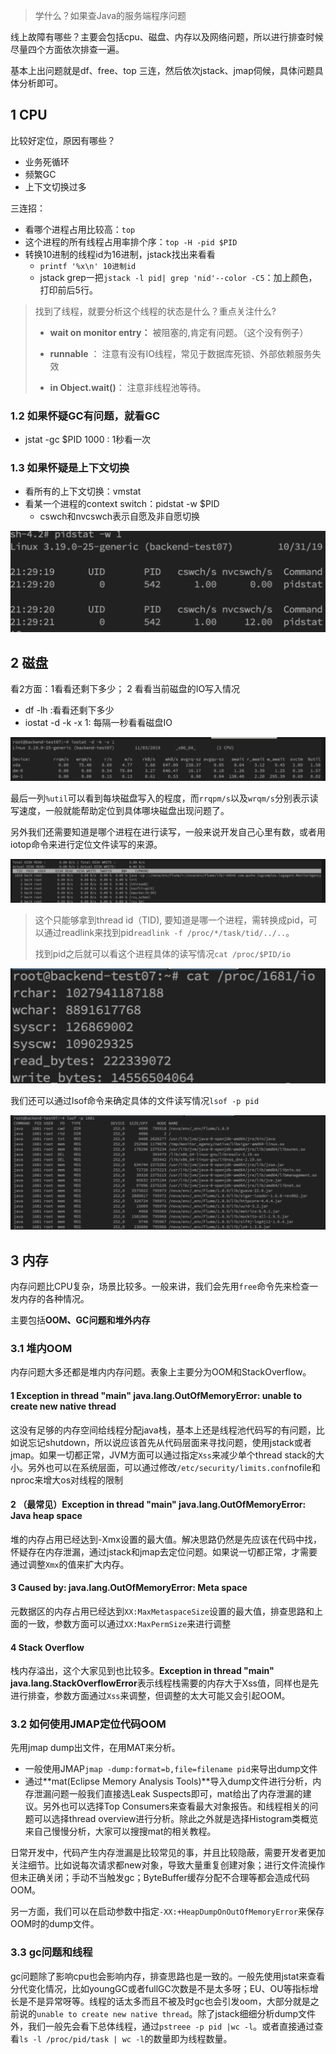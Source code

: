 > 学什么？如果查Java的服务端程序问题

线上故障有哪些？主要会包括cpu、磁盘、内存以及网络问题，所以进行排查时候尽量四个方面依次排查一遍。

基本上出问题就是df、free、top 三连，然后依次jstack、jmap伺候，具体问题具体分析即可。

## 1 CPU

比较好定位，原因有哪些？

- 业务死循环
- 频繁GC
- 上下文切换过多

三连招：

- 看哪个进程占用比较高：`top`
- 这个进程的所有线程占用率排个序：`top -H -pid $PID`
- 转换10进制的线程id为16进制，jstack找出来看看
  - `printf '%x\n' 10进制id`
  - jstack grep一把`jstack -l pid| grep 'nid'--color -C5`：加上颜色，打印前后5行。

> 找到了线程，就要分析这个线程的状态是什么？重点关注什么?
>
> - **wait on monitor entry：** 被阻塞的,肯定有问题。（这个没有例子）
>
> - **runnable** ： 注意有没有IO线程，常见于数据库死锁、外部依赖服务失效
>
> - **in Object.wait()**： 注意非线程池等待。

### 1.2 如果怀疑GC有问题，就看GC

- jstat -gc $PID 1000 : 1秒看一次

### 1.3 如果怀疑是上下文切换

- 看所有的上下文切换：vmstat
- 看某一个进程的context switch：pidstat -w $PID
  - cswch和nvcswch表示自愿及非自愿切换

![image-20210530193111132](经验0Java线上故障排查方法论.assets/image-20210530193111132-2374274.png)

## 2 磁盘

看2方面：1看看还剩下多少； 2 看看当前磁盘的IO写入情况

- df -lh :看看还剩下多少
- iostat -d -k -x 1: 每隔一秒看看磁盘IO



![image-20210530193527560](经验0Java线上故障排查方法论.assets/image-20210530193527560-2374529.png)

最后一列`%util`可以看到每块磁盘写入的程度，而`rrqpm/s`以及`wrqm/s`分别表示读写速度，一般就能帮助定位到具体哪块磁盘出现问题了。



另外我们还需要知道是哪个进程在进行读写，一般来说开发自己心里有数，或者用iotop命令来进行定位文件读写的来源。

![image-20210530193729025](经验0Java线上故障排查方法论.assets/image-20210530193729025-2374651.png)

> 这个只能够拿到thread id（TID), 要知道是哪一个进程，需转换成pid，可以通过readlink来找到pid`readlink -f /proc/*/task/tid/../..`。
>
> 找到pid之后就可以看这个进程具体的读写情况`cat /proc/$PID/io`

![image-20210530194029117](经验0Java线上故障排查方法论.assets/image-20210530194029117-2374830.png)

我们还可以通过lsof命令来确定具体的文件读写情况`lsof -p pid`

![image-20210530194109315](经验0Java线上故障排查方法论.assets/image-20210530194109315-2374870.png)

## 3 内存

内存问题比CPU复杂，场景比较多。一般来讲，我们会先用`free`命令先来检查一发内存的各种情况。

主要包括**OOM、GC问题和堆外内存**

### 3.1 堆内OOM

内存问题大多还都是堆内内存问题。表象上主要分为OOM和StackOverflow。

#### 1 **Exception in thread "main" java.lang.OutOfMemoryError: unable to create new native thread**

这没有足够的内存空间给线程分配java栈，基本上还是线程池代码写的有问题，比如说忘记shutdown，所以说应该首先从代码层面来寻找问题，使用jstack或者jmap。如果一切都正常，JVM方面可以通过指定`Xss`来减少单个thread stack的大小。另外也可以在系统层面，可以通过修改`/etc/security/limits.conf`nofile和nproc来增大os对线程的限制

#### 2 **（最常见）Exception in thread "main" java.lang.OutOfMemoryError: Java heap space**

堆的内存占用已经达到-Xmx设置的最大值。解决思路仍然是先应该在代码中找，怀疑存在内存泄漏，通过jstack和jmap去定位问题。如果说一切都正常，才需要通过调整`Xmx`的值来扩大内存。

#### 3 **Caused by: java.lang.OutOfMemoryError: Meta space**

元数据区的内存占用已经达到`XX:MaxMetaspaceSize`设置的最大值，排查思路和上面的一致，参数方面可以通过`XX:MaxPermSize`来进行调整

#### 4 Stack Overflow

栈内存溢出，这个大家见到也比较多。**Exception in thread "main" java.lang.StackOverflowError**表示线程栈需要的内存大于Xss值，同样也是先进行排查，参数方面通过`Xss`来调整，但调整的太大可能又会引起OOM。

### 3.2 如何使用JMAP定位代码OOM

先用jmap dump出文件，在用MAT来分析。

- 一般使用JMAP`jmap -dump:format=b,file=filename pid`来导出dump文件
- 通过**mat(Eclipse Memory Analysis Tools)**导入dump文件进行分析，内存泄漏问题一般我们直接选Leak Suspects即可，mat给出了内存泄漏的建议。另外也可以选择Top Consumers来查看最大对象报告。和线程相关的问题可以选择thread overview进行分析。除此之外就是选择Histogram类概览来自己慢慢分析，大家可以搜搜mat的相关教程。



日常开发中，代码产生内存泄漏是比较常见的事，并且比较隐蔽，需要开发者更加关注细节。比如说每次请求都new对象，导致大量重复创建对象；进行文件流操作但未正确关闭；手动不当触发gc；ByteBuffer缓存分配不合理等都会造成代码OOM。

另一方面，我们可以在启动参数中指定`-XX:+HeapDumpOnOutOfMemoryError`来保存OOM时的dump文件。

### 3.3 gc问题和线程

gc问题除了影响cpu也会影响内存，排查思路也是一致的。一般先使用jstat来查看分代变化情况，比如youngGC或者fullGC次数是不是太多呀；EU、OU等指标增长是不是异常呀等。线程的话太多而且不被及时gc也会引发oom，大部分就是之前说的`unable to create new native thread`。除了jstack细细分析dump文件外，我们一般先会看下总体线程，通过`pstreee -p pid |wc -l`。或者直接通过查看`ls -l /proc/pid/task | wc -l`的数量即为线程数量。